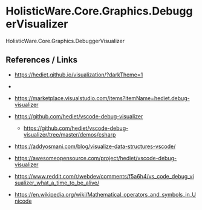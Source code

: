 # HolisticWare.Core.Graphics.DebuggerVisualizer

HolisticWare.Core.Graphics.DebuggerVisualizer

## References / Links

*   https://hediet.github.io/visualization/?darkTheme=1
*   
*   https://marketplace.visualstudio.com/items?itemName=hediet.debug-visualizer

*   https://github.com/hediet/vscode-debug-visualizer

    *   https://github.com/hediet/vscode-debug-visualizer/tree/master/demos/csharp

*   https://addyosmani.com/blog/visualize-data-structures-vscode/

*   https://awesomeopensource.com/project/hediet/vscode-debug-visualizer

*   https://www.reddit.com/r/webdev/comments/f5a6h4/vs_code_debug_visualizer_what_a_time_to_be_alive/

*   https://en.wikipedia.org/wiki/Mathematical_operators_and_symbols_in_Unicode
